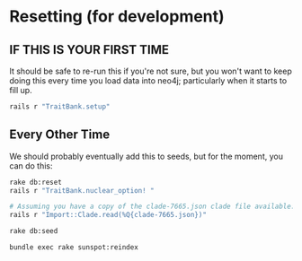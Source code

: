 # Resetting (for development)

## IF THIS IS YOUR FIRST TIME

It should be safe to re-run this if you're not sure, but you won't want to keep
doing this every time you load data into neo4j; particularly when it starts to
fill up.

```bash
rails r "TraitBank.setup"
```

## Every Other Time

We should probably eventually add this to seeds, but for the moment, you can do
this:

```bash
rake db:reset
rails r "TraitBank.nuclear_option! "

# Assuming you have a copy of the clade-7665.json clade file available:
rails r "Import::Clade.read(%Q{clade-7665.json})"

rake db:seed

bundle exec rake sunspot:reindex
```
